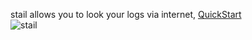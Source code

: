 stail allows you to look your logs via internet, [QuickStart](http://code.google.com/p/stail/wiki/QuickStart) <br /> <img src='http://caiiiycuk.info/wp-content/uploads/2011/08/preview.png' alt='stail' />
